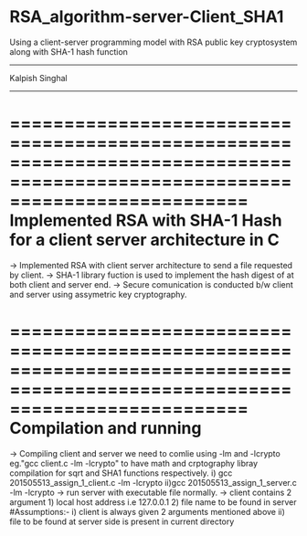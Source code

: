 # RSA_algorithm-server-Client_SHA1
Using a client-server programming model with RSA public key cryptosystem along with SHA-1 hash function
____________________________________________________________________________________________________________________________________________

Kalpish Singhal
____________________________________________________________________________________________________________________________________________

==============================================================================================================================
 			Implemented RSA with SHA-1 Hash for a client server architecture in C
==============================================================================================================================
-> Implemented RSA with client server architecture to send a file requested by client.
-> SHA-1 library fuction is used to implement the hash digest of at both client and server end.
-> Secure comunication is conducted b/w client and server using assymetric key cryptography.

==============================================================================================================================
 					Compilation and running 
==============================================================================================================================
-> Compiling client and server we need to comlie using -lm and -lcrypto eg."gcc client.c -lm -lcrypto" to have math and crptography
   libray compilation for sqrt and SHA1 functions respectively.
	i) gcc 201505513_assign_1_client.c -lm -lcrypto
	ii)gcc 201505513_assign_1_server.c -lm -lcrypto
-> run server with executable file normally.
-> client contains 2 argument 1) local host address i.e 127.0.0.1
			      2) file name to be found in server 
#Assumptions:-
	i) client is always given 2 arguments mentioned above
	ii) file to be found at server side is present in current directory 
